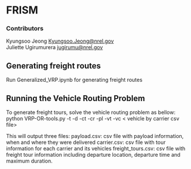 # FRISM
### Contributors
Kyungsoo Jeong <Kyungsoo.Jeong@nrel.gov>
<br>
Juliette Ugirumurera <jugirumu@nrel.gov>
<br>

## Generating freight routes
Run Generalized_VRP.ipynb for generating freight routes

## Running the Vehicle Routing Problem
To generate freight tours, solve the vehicle routing problem as bellow:
python VRP-OR-tools.py -t <travel time gz file> -d <distance csv file> -ct <freight centroid csv file> -cr <carrier csv file> -pl <payload csv file> -vt <vehicle type csv file> -vc < vehicle by carrier csv file>

This will output three files:
payload.csv: csv file with payload information, when and where they were delivered
carrier.csv: csv file with tour information for each carrier and its vehicles
freight_tours.csv: csv file with freight tour information including departure location, departure time and maximum duration.
